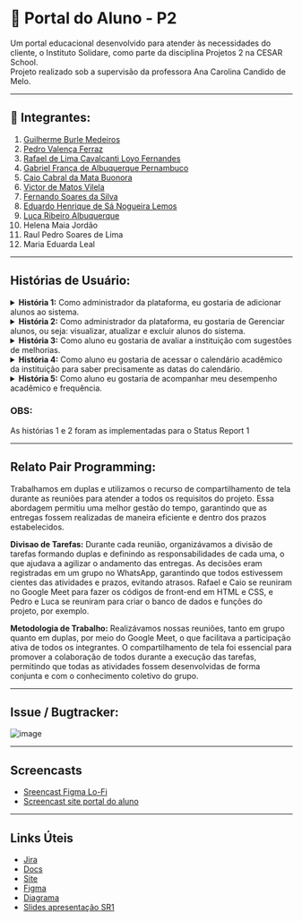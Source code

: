 # 📘 Portal do Aluno - P2

Um portal educacional desenvolvido para atender às necessidades do cliente, o Instituto Solidare, como parte da disciplina Projetos 2 na CESAR School.  
Projeto realizado sob a supervisão da professora Ana Carolina Candido de Melo.

----

## 👥 Integrantes:

1. [Guilherme Burle Medeiros](https://github.com/Guilherme-burle)  
2. [Pedro Valença Ferraz](https://github.com/PedroFerraz87)  
3. [Rafael de Lima Cavalcanti Loyo Fernandes](https://github.com/rafaelcf29)  
4. [Gabriel França de Albuquerque Pernambuco](https://github.com/gabrielfranca10)  
5. [Caio Cabral da Mata Buonora](https://github.com/caiobuonora)  
6. [Victor de Matos Vilela](https://github.com/VI170105)  
7. [Fernando Soares da Silva](https://github.com/Nando101210)  
8. [Eduardo Henrique de Sá Nogueira Lemos](https://github.com/EduardoHenrique15)  
9. [Luca Ribeiro Albuquerque](https://github.com/LucaAlbuquerque)  
10. Helena Maia Jordão  
11. Raul Pedro Soares de Lima  
12. Maria Eduarda Leal  

---

## Histórias de Usuário:

<details>
<summary><strong>História 1:</strong> Como administrador da plataforma, eu gostaria de adicionar alunos ao sistema.</summary>

- **Cenário favorável 1:**  
  Dado que o administrador está logado no portal  
  Quando acessa a aba “Cadastrar alunos”  
  Então o sistema indica que é preciso preencher todas as informações, feito isso, salva tudo que foi pedido no banco de dados.

- **Cenário desfavorável 1:**  
  Dado que o administrador está logado no portal  
  Quando acessa a aba “Cadastrar alunos”  
  Então o sistema não responde adequadamente à tentativa de cadastro, pois no lugar de números foram inseridas letras na idade.

- **Cenário desfavorável 2:**  
  Dado que o administrador está logado no portal  
  Quando acessa a aba “Cadastrar alunos”  
  Então o sistema não responde adequadamente à tentativa de cadastro, pois um número foi inserido no lugar do nome.

</details>

<details>
<summary><strong>História 2:</strong> Como administrador da plataforma, eu gostaria de Gerenciar alunos, ou seja: visualizar, atualizar e excluir alunos do sistema.</summary>

- **Cenário favorável 1:**  
  Dado que o administrador está logado no portal  
  Quando acessa a aba “Gerenciar alunos” e seleciona “Visualizar” <br>
  Então o sistema exibe todos os alunos cadastrados no banco de dados.

- **Cenário favorável 2:**  
  Dado que o administrador está logado no portal  
  Quando acessa a aba “Gerenciar alunos” e seleciona “Editar” <br>
  Então os dados do aluno escolhido são exibidos para edição.

- **Cenário favorável 3:**  
  Dado que o administrador está logado no portal  
  Quando acessa a aba “Gerenciar alunos” e seleciona “Excluir” <br>
  Então os alunos são exibidos e há a opção de deletá-los do sistema.

- **Cenário desfavorável 1:**  
  Dado que o administrador está logado  
  Quando acessa a aba “Gerenciar alunos”  
  Então nenhum aluno aparece pois ainda não há alunos cadastrados.

</details>

<details>
<summary><strong>História 3:</strong> Como aluno eu gostaria de avaliar a instituição com sugestões de melhorias.</summary>

- **Cenário favorável 1:**  
  Dado que o aluno está matriculado e logado  
  Quando acessa a aba “Avalie a Solidare”  
  Então perguntas são exibidas para resposta.

- **Cenário favorável 2:**  
  Dado que o aluno está matriculado e logado  
  Quando acessa a aba “Avalie a Solidare”  
  Então um formulário é exibido para registrar sugestões e opiniões.

- **Cenário desfavorável 1:**  
  Dado que o aluno está logado  
  Quando acessa a aba “Avalie a Solidare”  
  Então uma falha no carregamento impede o acesso à aba.

</details>

<details>
<summary><strong>História 4:</strong> Como aluno eu gostaria de acessar o calendário acadêmico da instituição para saber precisamente as datas do calendário.</summary>

- **Cenário favorável 1:**  
  Dado que o aluno está matriculado e logado  
  Quando acessa a aba “Calendário”  
  Então são exibidas as informações acadêmicas, como: datas de provas, entregas, feriados e comemorações.

- **Cenário desfavorável 1:**  
  Dado que o aluno está logado  
  Quando acessa a aba “Calendário”  
  Então as informações não aparecem pois a letra dos eventos está da mesma cor do caléndario.

- **Cenário desfavorável 2:**  
  Dado que o aluno está logado  
  Quando acessa a aba “Calendário”  
  Então as datas aparecem em branco, ou seja, sem eventos, pois não foram cadastradas.

</details>

<details>
<summary><strong>História 5:</strong> Como aluno eu gostaria de acompanhar meu desempenho acadêmico e frequência.</summary>

> Obs: Avaliação será feita com "carinhas" (feliz/triste) e comentário do avaliador.

- **Cenário favorável 1:**  
  Dado que o aluno está matriculado e logado  
  Quando acessa a aba “Desempenho e Frequência”  
  Então são exibidas faltas e desempenho.

- **Cenário favorável 2:**  
  Dado que o aluno está logado  
  Quando acessa a aba “Desempenho e Frequência”  
  Então são exibidas “carinhas” e comentários do avaliador.

- **Cenário desfavorável 1:**  
  Dado que o aluno está logado  
  Quando acessa a aba “Desempenho e Frequência”  
  Então os campos aparecem em branco pois não foram preenchidos ainda.

</details>

### OBS:
  As histórias 1 e 2 foram as implementadas para o Status Report 1

---

## Relato Pair Programming:
  Trabalhamos em duplas e utilizamos o recurso de compartilhamento de tela durante as reuniões para atender a todos os requisitos do projeto. Essa abordagem permitiu uma melhor gestão do tempo, garantindo que as entregas fossem realizadas de maneira eficiente e dentro dos prazos estabelecidos. 

  **Divisao de Tarefas:** Durante cada reunião, organizávamos a divisão de tarefas formando duplas e definindo as responsabilidades de cada uma, o que ajudava a agilizar o andamento das entregas. As decisões eram registradas em um grupo no WhatsApp, garantindo que todos estivessem cientes das atividades e prazos, evitando atrasos. Rafael e Caio se reuniram no Google Meet para fazer os códigos de front-end em HTML e CSS, e Pedro e Luca se reuniram para criar o banco de dados e funções do projeto, por exemplo.

  **Metodologia de Trabalho:** Realizávamos nossas reuniões, tanto em grupo quanto em duplas, por meio do Google Meet, o que facilitava a participação ativa de todos os integrantes. O compartilhamento de tela foi essencial para promover a colaboração de todos durante a execução das tarefas, permitindo que todas as atividades fossem desenvolvidas de forma conjunta e com o conhecimento coletivo do grupo.

---

## Issue / Bugtracker:
![image](https://github.com/user-attachments/assets/a20ce089-9de6-47ab-a92e-c4399ea83196)


---
## Screencasts
- [Sreencast Figma Lo-Fi](https://youtu.be/hD8LePoT_Wk)
- [Screencast site portal do aluno](https://youtu.be/MeUWsWJPRtE?feature=shared)

---

## Links Úteis

- [Jira](https://projeto2grupo10.atlassian.net/jira/software/projects/KAN/boards/1/backlog?assignee=712020%3A5102e8eb-4036-4150-8d35-bdcf805d24b4%2Cunassigned&atlOrigin=eyJpIjoiNTRhZjVmMDFjZjEwNDhkMmI5NGJkYzUxNjRmZjI5MzUiLCJwIjoiaiJ9)  
- [Docs](https://docs.google.com/document/d/1Kb8RnBP_5Gz-eml2weoGkFe5UCOAMaLPehDUtYEnm3E/edit?tab=t.0)
- [Site](https://sites.google.com/d/1QneHjgrhPjpQ_i9iDOVrf8Ivn7McXcIN/p/1fAGUYkQG2JxVmydQqaz1o78MrP8PPQCt/edit)
- [Figma](https://www.figma.com/design/fahGccQiZEC5xWfqc5brNX/Untitled?m=auto&t=6C6LfIGmLXlI1Yj5-6)
- [Diagrama](https://miro.com/app/board/uXjVI-xQymA=/)
- [Slides apresentação SR1](https://www.canva.com/design/DAGlk-OyK3U/sfz8-SnF07B0pNAjbGoarA/edit)
